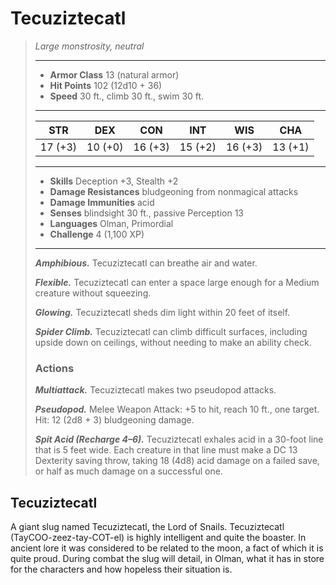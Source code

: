 # Tecuziztecatl
>*Large monstrosity, neutral*
>___
>- **Armor Class** 13 (natural armor)
>- **Hit Points** 102 (12d10 + 36)
>- **Speed** 30 ft., climb 30 ft., swim 30 ft.
>___
>|STR|DEX|CON|INT|WIS|CHA|
>|:---:|:---:|:---:|:---:|:---:|:---:|
>|17 (+3)|10 (+0)|16 (+3)|15 (+2)|16 (+3)|13 (+1)|
>___
>- **Skills** Deception +3, Stealth +2
>- **Damage Resistances** bludgeoning from nonmagical attacks
>- **Damage Immunities** acid
>- **Senses** blindsight 30 ft., passive Perception 13
>- **Languages** Olman, Primordial
>- **Challenge** 4 (1,100 XP)
>___
>***Amphibious.*** Tecuziztecatl can breathe air and water.  
>
>***Flexible.*** Tecuziztecatl can enter a space large enough for a Medium creature without squeezing.  
>
>***Glowing.*** Tecuziztecatl sheds dim light within 20 feet of itself.  
>
>***Spider Climb.*** Tecuziztecatl can climb difficult surfaces, including upside down on ceilings, without needing to make an ability check.  
>
>### Actions
>***Multiattack.*** Tecuziztecatl makes two pseudopod attacks.  
>
>***Pseudopod.*** Melee Weapon Attack: +5 to hit, reach 10 ft., one target. Hit: 12 (2d8 + 3) bludgeoning damage.  
>
>***Spit Acid (Recharge 4–6).*** Tecuziztecatl exhales acid in a 30-foot line that is 5 feet wide. Each creature in that line must make a DC 13 Dexterity saving throw, taking 18 (4d8) acid damage on a failed save, or half as much damage on a successful one.
## Tecuziztecatl
A giant slug named Tecuziztecatl, the Lord of Snails. Tecuziztecatl (TayCOO-zeez-tay-COT-el) is highly intelligent and quite the boaster. In ancient lore it was considered to be related to the moon, a fact of which it is quite proud. During combat the slug will detail, in Olman, what it has in store for the characters and how hopeless their situation is.